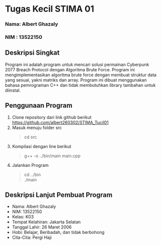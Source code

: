 # Tugas Kecil STIMA 01
### Nama: Albert Ghazaly
### NIM : 13522150

## Deskripsi Singkat
Program ini adalah program untuk mencari solusi permainan Cyberpunk 2077 Breach Protocol dengan Algoritma Brute Force. Program ini mengimplementasikan algoritma brute force dengan membuat struktur data yang sesuai, yakni matriks dan array.
Program ini dibuat menggunakan bahasa pemrograman C++ dan tidak membutuhkan library tambahan untuk diinstal.

## Penggunaan Program
1. Clone repository dari link github berikut https://github.com/albert260302/STIMA_Tucil01
2. Masuk menuju folder src
    > cd src
3. Kompilasi dengan line berikut
    > g++ -o ../bin/main main.cpp
4. Jalankan Program
    >cd ../bin
    <br> ./main

## Deskripsi Lanjut Pembuat Program
- Nama: Albert Ghazaly
- NIM: 13522150
- Kelas: K03
- Tempat Kelahiran: Jakarta Selatan
- Tanggal Lahir: 26 Maret 2006
- Hobi: Belajar, Beribadah, dan tidak berbohong
- Cita-Cita: Pergi Haji

